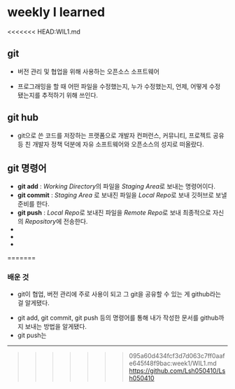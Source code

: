 # weekly I learned
<<<<<<< HEAD:WIL1.md
## git
* 버전 관리 및 협업을 위해 사용하는 오픈소스 소프트웨어

* 프로그래밍을 할 때 어떤 파일을 수정했는지, 누가 수정했는지, 언제, 어떻게 수정 됐는지를 추적하기 위해 쓰인다.

## git hub
* git으로 쓴 코드를 저장하는 프랫폼으로 개발자 컨퍼런스, 커뮤니티, 프로젝트 공유 등 친 개발자 정책 덕분에 자유 소프트웨어와 오픈소스의 성지로 떠올랐다.

## git 명령어

* **git add** : *Working Directory*의 파일을 *Staging Area*로 보내는 명령어이다.
* **git commit** : *Staging Area* 로 보내진 파일을 *Local Repo*로 보내 깃허브로 보낼 준비를 한다.
* **git push** : *Local Repo*로 보내진 파일을 *Remote Repo*로 보내 최종적으로 자신의 *Repository*에 전송한다.
*
*
*

=======
### 배운 것
* git이 협업, 버전 관리에 주로 사용이 되고 그 git을 공유할 수 있는 게 github라는 걸 알게됐다.
- git add, git commit, git push 등의 명령어를 통해 내가 작성한 문서를 github까지 보내는 방법을 알게됐다.
- git push는 
---
>>>>>>> 095a60d434fcf3d7d063c7ff0aafe645f48f9bac:week1/WIL1.md
https://github.com/Lsh050410/Lsh050410